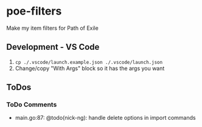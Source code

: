 # poe-filters
Make my item filters for Path of Exile

## Development - VS Code
1. `cp ./.vscode/launch.example.json ./.vscode/launch.json`
2. Change/copy "With Args" block so it has the args you want

## ToDos

### ToDo Comments

- main.go:87: @todo(nick-ng): handle delete options in import commands
